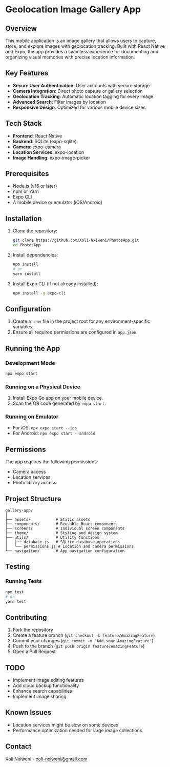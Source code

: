# Geolocation Image Gallery App

## Overview

This mobile application is an image gallery that allows users to capture, store, and explore images with geolocation tracking. Built with React Native and Expo, the app provides a seamless experience for documenting and organizing visual memories with precise location information.

## Key Features

- **Secure User Authentication**: User accounts with secure storage
- **Camera Integration**: Direct photo capture or gallery selection
- **Geolocation Tracking**: Automatic location tagging for every image
- **Advanced Search**: Filter images by location
- **Responsive Design**: Optimized for various mobile device sizes

## Tech Stack

- **Frontend**: React Native
- **Backend**: SQLite (expo-sqlite)
- **Camera**: expo-camera
- **Location Services**: expo-location
- **Image Handling**: expo-image-picker

## Prerequisites

- Node.js (v16 or later)
- npm or Yarn
- Expo CLI
- A mobile device or emulator (iOS/Android)

## Installation

1. Clone the repository:
   ```bash
   git clone https://github.com/Xoli-Nxiweni/PhotosApp.git
   cd PhotosApp
   ```

2. Install dependencies:
   ```bash
   npm install
   # or
   yarn install
   ```

3. Install Expo CLI (if not already installed):
   ```bash
   npm install -g expo-cli
   ```

## Configuration

1. Create a `.env` file in the project root for any environment-specific variables.
2. Ensure all required permissions are configured in `app.json`.

## Running the App

### Development Mode
```bash
npx expo start
```

### Running on a Physical Device
1. Install Expo Go app on your mobile device.
2. Scan the QR code generated by `expo start`.

### Running on Emulator
- For iOS: `npx expo start --ios`
- For Android: `npx expo start --android`

## Permissions

The app requires the following permissions:
- Camera access
- Location services
- Photo library access

## Project Structure

```
gallery-app/
│
├── assets/           # Static assets
├── components/       # Reusable React components
├── screens/          # Individual screen components
├── theme/            # Styling and design system
├── utils/            # Utility functions
│   ├── database.js   # SQLite database operations
│   └── permissions.js # Location and camera permissions
└── navigation/       # App navigation configuration
```

## Testing

### Running Tests
```bash
npm test
# or
yarn test
```

## Contributing

1. Fork the repository
2. Create a feature branch (`git checkout -b feature/AmazingFeature`)
3. Commit your changes (`git commit -m 'Add some AmazingFeature'`)
4. Push to the branch (`git push origin feature/AmazingFeature`)
5. Open a Pull Request

## TODO

- Implement image editing features
- Add cloud backup functionality
- Enhance search capabilities
- Implement image sharing

## Known Issues

- Location services might be slow on some devices
- Performance optimization needed for large image collections

## Contact

Xoli Nxiweni - xoli-nxiweni@gmail.com

